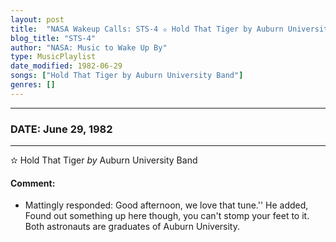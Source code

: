 ```yaml
---
layout: post
title:  "NASA Wakeup Calls: STS-4 ✫ Hold That Tiger by Auburn University Band ✺ June 29, 1982"
blog_title: "STS-4"
author: "NASA: Music to Wake Up By"
type: MusicPlaylist
date_modified: 1982-06-29
songs: ["Hold That Tiger by Auburn University Band"]
genres: []
---
```


----
### DATE: June 29, 1982
----
✫ Hold That Tiger *by* Auburn University Band  

#### Comment:
* Mattingly responded: Good afternoon, we love that tune.'' He added, Found out something up here though, you can't stomp your feet to it. Both astronauts are graduates of Auburn University.



<br/>
<center>
	<a target="_blank"
	   href="https://twitter.com/intent/tweet?hashtags=Space,NASA,Playlist,NASAWakeupCalls,SpaceProgram&text=🚀 {{ page.author}}, '{{ page.songs.first }}' {{ page.title }}, {{ site.url }}{{ page.url }}&via=nasawakeupcalls"><i class="fab fa-twitter" title="Tweet this page" alt="Tweet this page" style="font-size: 1.3em;"></i></a>
	&nbsp; 	<i class="fas fa-user-astronaut" style="font-size: 1.5em;"></i> &nbsp;
    <a id="custom_amazon_link"
       type="amzn" search="#"
       category="popular music">
    <i class="fab fa-amazon" style="font-size: 1.3em;"></i></a>
</center>

<!-- Randomly resolve an individual entry from a song array -->
<script src="/assets/javascript/seedrandom.min.js"></script>
<script>
  var wake_me_up = ["Hold That Tiger by Auburn University Band"];
  var prng = new Math.seedrandom();
  function randomSong() {
    song = wake_me_up[Math.floor(Math.random() * wake_me_up.length)];
    var amazon_link = document.getElementById("custom_amazon_link");
    amazon_link.setAttribute("search", song);
  }
  window.onload = randomSong();
</script>
